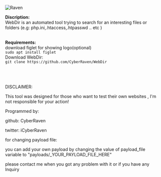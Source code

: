 ![Raven](https://user-images.githubusercontent.com/77549466/107131953-34108300-68ec-11eb-8bcf-3ab32f1ed741.jpg)

**Discription:**<br/>
WebDir is an automated tool trying to search for an interesting files or folders (e.g: php.ini,.htaccess,.htpasswd .. etc ) <br/><br/>

**Requirements:**<br/>
download figlet for showing logo(optional)<br/>
`sudo apt install figlet`<br/>
Download WebDir:<br/>
`git clone https://github.com/CyberRaven/WebDir`<br/>




<br/><br/><br/>
DISCLAIMER:

This tool was designed for those who want to test their own websites , I'm not responsible for your action!





Programmed by:

github: CyberRaven

twitter: iCyberRaven


for changing payload file:

you can add your own payload by changing the value of payload_file variable to "payloads/_YOUR_PAYLOAD_FILE_HERE" 




please contact me when you got any problem with it or if you have any Inquiry
